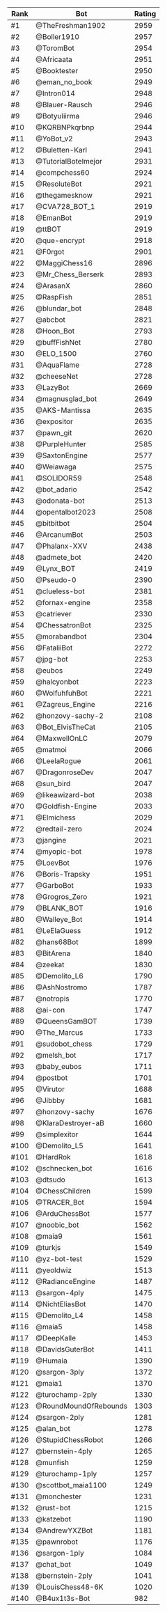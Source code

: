 Rank|Bot|Rating
---|---|---
#1|@TheFreshman1902|2959
#2|@Boller1910|2957
#3|@ToromBot|2954
#4|@Africaata|2951
#5|@Booktester|2950
#6|@eman_no_book|2949
#7|@Intron014|2948
#8|@Blauer-Rausch|2946
#9|@Botyuliirma|2946
#10|@KQRBNPkqrbnp|2944
#11|@YoBot_v2|2943
#12|@Buletten-Karl|2941
#13|@TutorialBotelmejor|2931
#14|@compchess60|2924
#15|@ResoluteBot|2921
#16|@thegamesknow|2921
#17|@CVA728_BOT_1|2919
#18|@EmanBot|2919
#19|@ttBOT|2919
#20|@que-encrypt|2918
#21|@F0rgot|2901
#22|@MaggiChess16|2896
#23|@Mr_Chess_Berserk|2893
#24|@ArasanX|2860
#25|@RaspFish|2851
#26|@blundar_bot|2848
#27|@abcbot|2821
#28|@Hoon_Bot|2793
#29|@buffFishNet|2780
#30|@ELO_1500|2760
#31|@AquaFlame|2728
#32|@cheeseNet|2728
#33|@LazyBot|2669
#34|@magnusglad_bot|2649
#35|@AKS-Mantissa|2635
#36|@expositor|2635
#37|@pawn_git|2620
#38|@PurpleHunter|2585
#39|@SaxtonEngine|2577
#40|@Weiawaga|2575
#41|@SOLIDOR59|2548
#42|@bot_adario|2542
#43|@odonata-bot|2513
#44|@opentalbot2023|2508
#45|@bitbitbot|2504
#46|@ArcanumBot|2503
#47|@Phalanx-XXV|2438
#48|@admete_bot|2420
#49|@Lynx_BOT|2419
#50|@Pseudo-0|2390
#51|@clueless-bot|2381
#52|@fornax-engine|2358
#53|@catriever|2330
#54|@ChessatronBot|2325
#55|@morabandbot|2304
#56|@FataliiBot|2272
#57|@jpg-bot|2253
#58|@eubos|2249
#59|@halcyonbot|2223
#60|@WolfuhfuhBot|2221
#61|@Zagreus_Engine|2216
#62|@honzovy-sachy-2|2108
#63|@Bot_ElvisTheCat|2105
#64|@MaxwellOnLC|2079
#65|@matmoi|2066
#66|@LeelaRogue|2061
#67|@DragonroseDev|2047
#68|@sun_bird|2047
#69|@likeawizard-bot|2038
#70|@Goldfish-Engine|2033
#71|@Elmichess|2029
#72|@redtail-zero|2024
#73|@jangine|2021
#74|@myopic-bot|1978
#75|@LoevBot|1976
#76|@Boris-Trapsky|1951
#77|@GarboBot|1933
#78|@Grogros_Zero|1921
#79|@BLANK_BOT|1916
#80|@Walleye_Bot|1914
#81|@LeElaGuess|1912
#82|@hans68Bot|1899
#83|@BitArena|1840
#84|@zeekat|1830
#85|@Demolito_L6|1790
#86|@AshNostromo|1787
#87|@notropis|1770
#88|@ai-con|1747
#89|@QueensGamBOT|1739
#90|@The_Marcus|1733
#91|@sudobot_chess|1729
#92|@melsh_bot|1717
#93|@baby_eubos|1711
#94|@postbot|1701
#95|@Virutor|1688
#96|@Jibbby|1681
#97|@honzovy-sachy|1676
#98|@KlaraDestroyer-aB|1660
#99|@simplexitor|1644
#100|@Demolito_L5|1641
#101|@HardRok|1618
#102|@schnecken_bot|1616
#103|@dtsudo|1613
#104|@ChessChildren|1599
#105|@TRACER_Bot|1594
#106|@ArduChessBot|1577
#107|@noobic_bot|1562
#108|@maia9|1561
#109|@turkjs|1549
#110|@yz-bot-test|1529
#111|@yeoldwiz|1513
#112|@RadianceEngine|1487
#113|@sargon-4ply|1475
#114|@NichtEliasBot|1470
#115|@Demolito_L4|1458
#116|@maia5|1458
#117|@DeepKalle|1453
#118|@DavidsGuterBot|1411
#119|@Humaia|1390
#120|@sargon-3ply|1372
#121|@maia1|1370
#122|@turochamp-2ply|1330
#123|@RoundMoundOfRebounds|1303
#124|@sargon-2ply|1281
#125|@alan_bot|1278
#126|@StupidChessRobot|1266
#127|@bernstein-4ply|1265
#128|@munfish|1259
#129|@turochamp-1ply|1257
#130|@scottbot_maia1100|1249
#131|@monchester|1231
#132|@rust-bot|1215
#133|@katzebot|1190
#134|@AndrewYXZBot|1181
#135|@pawnrobot|1176
#136|@sargon-1ply|1084
#137|@chat_bot|1049
#138|@bernstein-2ply|1041
#139|@LouisChess48-6K|1020
#140|@B4ux1t3s-Bot|982
